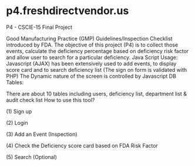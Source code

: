 p4.freshdirectvendor.us
=======================

P4 - CSCIE-15 Final Project 


Good Manufacturing Practice (GMP) Guidelines/Inspection Checklist introduced by FDA. The objective of this project (P4) is to collect those events, calculate the deficiency percentage based on deficiency risk factor and allow user to search for a particular deficiency.
Java Script Usage:
Javascript (AJAX) has been extensively used to add events, to display score card and to search deficiency list (The sign on form is validated with PHP)
The Dynamic nature of the screen is controlled by Javascript
DB Tables:

There are about 10 tables including users, deficiency list, department list & audit check list
How to use this tool?


(1)	Sign up

(2)	Login

(3)	Add an Event (Inspection)

(4)	Check the Deficiency score card based on FDA Risk Factor

(5)	Search (Optional)